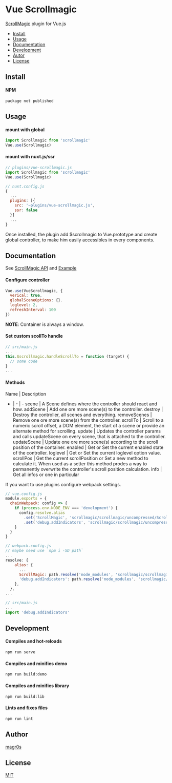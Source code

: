 # Vue Scrollmagic

[ScrollMagic](http://scrollmagic.io/) plugin for Vue.js

* [Install](#Install)
* [Usage](#Usage)
* [Documentation](#Documentation)
* [Development](#Development)
* [Autor](#Autor)
* [License](#License)


## Install

#### NPM
```
package not published
```

## Usage

#### mount with global
```js
import Scrollmagic from 'scrollmagic'
Vue.use(Scrollmagic)
```
#### mount with nuxt.js/ssr
```js
// plugins/vue-scrollmagic.js
import Scrollmagic from 'scrollmagic'
Vue.use(Scrollmagic)

// nuxt.config.js
{
  ...
  plugins: [{
    src: '~plugins/vue-scrollmagic.js',
    ssr: false
  }]
  ...
}
```
Once installed, the plugin add $scrollmagic to Vue.prototype and create global controller, to make him easily accessibles in every components.

## Documentation

See [ScrollMagic API](http://scrollmagic.io/docs/index.html) and [Example](https://github.com/magr0s/vue-scrollmagic/blob/master/src/App.vue)

#### Configure controller
```js
Vue.use(VueScrollmagic, {
  verical: true,
  globalSceneOptions: {}.
  loglevel: 2,
  refreshInterval: 100
})
```
__NOTE__: Container is always a window.

#### Set custom scollTo handle
```js
// src/main.js
...
this.$scrollmagic.handleScrollTo = function (target) {
  // some code
}
...
```

#### Methods
Name | Description
- | - | -
scene | A Scene defines where the controller should react and how.
addScene | Add one ore more scene(s) to the controller.
destroy | Destroy the controller, all scenes and everything.
removeScenes | Remove one ore more scene(s) from the controller.
scrollTo | Scroll to a numeric scroll offset, a DOM element, the start of a scene or provide an alternate method for scrolling.
update | Updates the controller params and calls updateScene on every scene, that is attached to the controller.
updateScene | Update one ore more scene(s) according to the scroll position of the container.
enabled | Get or Set the current enabled state of the controller.
loglevel | Get or Set the current loglevel option value.
scrollPos | Get the current scrollPosition or Set a new method to calculate it. When used as a setter this method prodes a way to permanently overwrite the controller's scroll position calculation.
info | Get all infos or one in particular 

If you want to use plugins configure webpack settings.
```js
// vue.config.js
module.exports = {
  chainWebpack: config => {
    if (process.env.NODE_ENV === 'development') {
      config.resolve.alias
        .set('ScrollMagic', 'scrollmagic/scrollmagic/uncompressed/ScrollMagic.js')
        .set('debug.addIndicators', 'scrollmagic/scrollmagic/uncompressed/plugins/debug.addIndicators.js')
    }
  }
}

// webpack.config.js
// maybe need use `npm i -SD path` 
...
resolve: {
    alias: {
      ...
      ScrollMagic: path.resolve('node_modules', 'scrollmagic/scrollmagic/uncompressed/ScrollMagic.js'),
      'debug.addIndicators': path.resolve('node_modules', 'scrollmagic/scrollmagic/uncompressed/plugins/debug.addIndicators.js')
    },
  },
...

// src/main.js
...
import 'debug.addIndicators'
```

## Development

#### Compiles and hot-reloads
```
npm run serve
```
#### Compiles and minifies demo
```
npm run build:demo
```
#### Compiles and minifies library
```
npm run build:lib
```
#### Lints and fixes files
```
npm run lint
```
## Author

[magr0s](https://github.com/magr0s)

## License

[MIT](https://github.com/magr0s/vue-scrollmagic/blob/master/LICENSE)